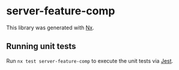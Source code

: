 # server-feature-comp

This library was generated with [Nx](https://nx.dev).

## Running unit tests

Run `nx test server-feature-comp` to execute the unit tests via [Jest](https://jestjs.io).
